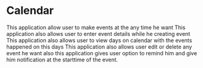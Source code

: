 # Calendar
This application allow user to make events at the any time he want
This application also allows user to enter event details while he creating event
This application also allows user to view days on calendar with the events happened on this days
This application also allows user edit or delete any event he want
also this application gives user option to remind him and give him notification at the starttime of the event.
